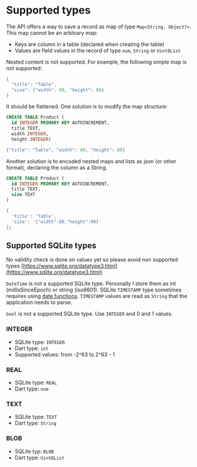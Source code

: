 # Supported types

The API offers a way to save a record as map of type `Map<String, Object?>`. This map cannot be an
arbitrary map:
- Keys are column in a table (declared when creating the table)
- Values are field values in the record of type `num`, `String` or `Uint8List`

Nested content is not supported. For example, the following simple map is not supported:

```dart
{
  "title": "Table",
  "size": {"width": 80, "height": 80}
}
```

It should be flattened. One solution is to modify the map structure:

```sql
CREATE TABLE Product (
  id INTEGER PRIMARY KEY AUTOINCREMENT,
  title TEXT,
  width INTEGER,
  height INTEGER)
```

```dart
{"title": "Table", "width": 80, "height": 80}
```

Another solution is to encoded nested maps and lists as json (or other format), declaring the column
as a String.


```sql
CREATE TABLE Product (
  id INTEGER PRIMARY KEY AUTOINCREMENT,
  title TEXT,
  size TEXT
)

```
```dart
{
  'title': 'Table',
  'size': '{"width":80,"height":80}'
};
```

## Supported SQLite types

No validity check is done on values yet so please avoid non supported types [https://www.sqlite.org/datatype3.html](https://www.sqlite.org/datatype3.html)

`DateTime` is not a supported SQLite type. Personally I store them as 
int (millisSinceEpoch) or string (iso8601). SQLite `TIMESTAMP` type sometimes requires using [date functions](https://www.sqlite.org/lang_datefunc.html). 
`TIMESTAMP` values are read as `String` that the application needs to parse.

`bool` is not a supported SQLite type. Use `INTEGER` and 0 and 1 values.

### INTEGER

* SQLite type: `INTEGER`
* Dart type: `int`
* Supported values: from -2^63 to 2^63 - 1

### REAL

* SQLite type: `REAL`
* Dart type: `num`

### TEXT

* SQLite type: `TEXT`
* Dart type: `String`

### BLOB

* SQLite typ: `BLOB`
* Dart type: `Uint8List`
